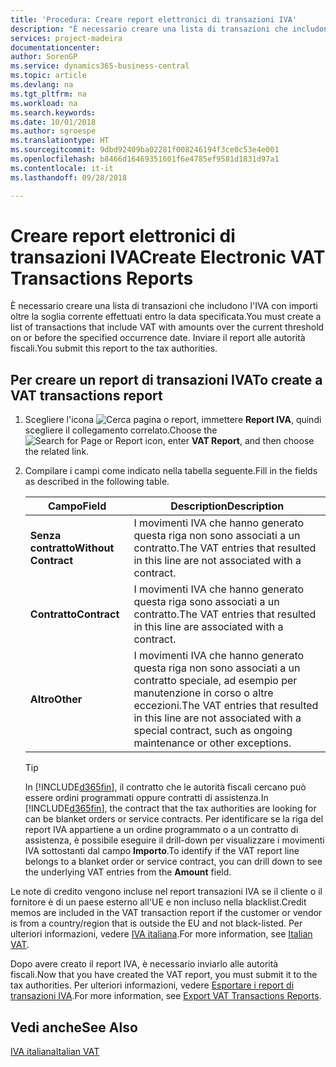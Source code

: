```yaml
---
title: 'Procedura: Creare report elettronici di transazioni IVA'
description: "È necessario creare una lista di transazioni che includono l'IVA con importi oltre la soglia corrente effettuati entro la data specificata. Inviare il report alle autorità fiscali."
services: project-madeira
documentationcenter: 
author: SorenGP
ms.service: dynamics365-business-central
ms.topic: article
ms.devlang: na
ms.tgt_pltfrm: na
ms.workload: na
ms.search.keywords: 
ms.date: 10/01/2018
ms.author: sgroespe
ms.translationtype: HT
ms.sourcegitcommit: 9dbd92409ba02281f008246194f3ce0c53e4e001
ms.openlocfilehash: b8466d16469351601f6e4785ef9581d1831d97a1
ms.contentlocale: it-it
ms.lasthandoff: 09/28/2018

---
```

# <a name="create-electronic-vat-transactions-reports"></a><span data-ttu-id="5ccc6-104">Creare report elettronici di transazioni IVA</span><span class="sxs-lookup"><span data-stu-id="5ccc6-104">Create Electronic VAT Transactions Reports</span></span>
<span data-ttu-id="5ccc6-105">È necessario creare una lista di transazioni che includono l'IVA con importi oltre la soglia corrente effettuati entro la data specificata.</span><span class="sxs-lookup"><span data-stu-id="5ccc6-105">You must create a list of transactions that include VAT with amounts over the current threshold on or before the specified occurrence date.</span></span> <span data-ttu-id="5ccc6-106">Inviare il report alle autorità fiscali.</span><span class="sxs-lookup"><span data-stu-id="5ccc6-106">You submit this report to the tax authorities.</span></span>  

## <a name="to-create-a-vat-transactions-report"></a><span data-ttu-id="5ccc6-107">Per creare un report di transazioni IVA</span><span class="sxs-lookup"><span data-stu-id="5ccc6-107">To create a VAT transactions report</span></span>  

1.  <span data-ttu-id="5ccc6-108">Scegliere l'icona ![Cerca pagina o report](../../media/ui-search/search_small.png "icona Cerca pagina o report"), immettere **Report IVA**, quindi scegliere il collegamento correlato.</span><span class="sxs-lookup"><span data-stu-id="5ccc6-108">Choose the ![Search for Page or Report](../../media/ui-search/search_small.png "Search for Page or Report icon") icon, enter **VAT Report**, and then choose the related link.</span></span>  
2.  <span data-ttu-id="5ccc6-109">Compilare i campi come indicato nella tabella seguente.</span><span class="sxs-lookup"><span data-stu-id="5ccc6-109">Fill in the fields as described in the following table.</span></span>  

    |<span data-ttu-id="5ccc6-110">Campo</span><span class="sxs-lookup"><span data-stu-id="5ccc6-110">Field</span></span>|<span data-ttu-id="5ccc6-111">Description</span><span class="sxs-lookup"><span data-stu-id="5ccc6-111">Description</span></span>|  
    |-------------------------------------|---------------------------------------|  
    |<span data-ttu-id="5ccc6-112">**Senza contratto**</span><span class="sxs-lookup"><span data-stu-id="5ccc6-112">**Without Contract**</span></span>|<span data-ttu-id="5ccc6-113">I movimenti IVA che hanno generato questa riga non sono associati a un contratto.</span><span class="sxs-lookup"><span data-stu-id="5ccc6-113">The VAT entries that resulted in this line are not associated with a contract.</span></span>|  
    |<span data-ttu-id="5ccc6-114">**Contratto**</span><span class="sxs-lookup"><span data-stu-id="5ccc6-114">**Contract**</span></span>|<span data-ttu-id="5ccc6-115">I movimenti IVA che hanno generato questa riga sono associati a un contratto.</span><span class="sxs-lookup"><span data-stu-id="5ccc6-115">The VAT entries that resulted in this line are associated with a contract.</span></span>|  
    |<span data-ttu-id="5ccc6-116">**Altro**</span><span class="sxs-lookup"><span data-stu-id="5ccc6-116">**Other**</span></span>|<span data-ttu-id="5ccc6-117">I movimenti IVA che hanno generato questa riga non sono associati a un contratto speciale, ad esempio per manutenzione in corso o altre eccezioni.</span><span class="sxs-lookup"><span data-stu-id="5ccc6-117">The VAT entries that resulted in this line are not associated with a special contract, such as ongoing maintenance or other exceptions.</span></span>|  

    > [!TIP]  
    >  <span data-ttu-id="5ccc6-118">In [!INCLUDE[d365fin](../../includes/d365fin_md.md)], il contratto che le autorità fiscali cercano può essere ordini programmati oppure contratti di assistenza.</span><span class="sxs-lookup"><span data-stu-id="5ccc6-118">In [!INCLUDE[d365fin](../../includes/d365fin_md.md)], the contract that the tax authorities are looking for can be blanket orders or service contracts.</span></span> <span data-ttu-id="5ccc6-119">Per identificare se la riga del report IVA appartiene a un ordine programmato o a un contratto di assistenza, è possibile eseguire il drill-down per visualizzare i movimenti IVA sottostanti dal campo **Importo**.</span><span class="sxs-lookup"><span data-stu-id="5ccc6-119">To identify if the VAT report line belongs to a blanket order or service contract, you can drill down to see the underlying VAT entries from the **Amount** field.</span></span>  

<span data-ttu-id="5ccc6-120">Le note di credito vengono incluse nel report transazioni IVA se il cliente o il fornitore è di un paese esterno all'UE e non incluso nella blacklist.</span><span class="sxs-lookup"><span data-stu-id="5ccc6-120">Credit memos are included in the VAT transaction report if the customer or vendor is from a country/region that is outside the EU and not black-listed.</span></span> <span data-ttu-id="5ccc6-121">Per ulteriori informazioni, vedere [IVA italiana](italian-vat.md).</span><span class="sxs-lookup"><span data-stu-id="5ccc6-121">For more information, see [Italian VAT](italian-vat.md).</span></span>  

<span data-ttu-id="5ccc6-122">Dopo avere creato il report IVA, è necessario inviarlo alle autorità fiscali.</span><span class="sxs-lookup"><span data-stu-id="5ccc6-122">Now that you have created the VAT report, you must submit it to the tax authorities.</span></span> <span data-ttu-id="5ccc6-123">Per ulteriori informazioni, vedere [Esportare i report di transazioni IVA](how-to-export-vat-transactions-reports.md).</span><span class="sxs-lookup"><span data-stu-id="5ccc6-123">For more information, see [Export VAT Transactions Reports](how-to-export-vat-transactions-reports.md).</span></span>  

## <a name="see-also"></a><span data-ttu-id="5ccc6-124">Vedi anche</span><span class="sxs-lookup"><span data-stu-id="5ccc6-124">See Also</span></span>  
 [<span data-ttu-id="5ccc6-125">IVA italiana</span><span class="sxs-lookup"><span data-stu-id="5ccc6-125">Italian VAT</span></span>](italian-vat.md)

